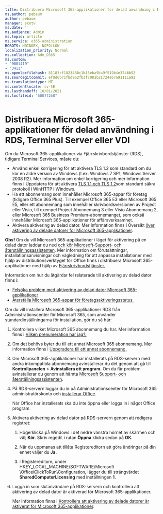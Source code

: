 ```yaml
---
title: Distribuera Microsoft 365-applikationer för delad användning i RDS, Terminal Server eller VDI
ms.author: pebaum
author: pebaum
manager: scotv
ms.date: ''
ms.audience: Admin
ms.topic: article
ms.service: o365-administration
ROBOTS: NOINDEX, NOFOLLOW
localization_priority: Normal
ms.collection: Adm_O365
ms.custom:
- "9001419"
- "3411"
ms.openlocfilehash: 81183cf1823480c1b15eba9ba9f519b4e3746b52
ms.sourcegitcommit: ef8d6b71fbd962fb3f7081b21724e67a91111a92
ms.translationtype: MT
ms.contentlocale: sv-SE
ms.lasthandoff: 10/01/2021
ms.locfileid: "60077268"
---
```

# <a name="deploying-microsoft-365-apps-for-shared-use-on-rds-terminal-server-or-vdi"></a>Distribuera Microsoft 365-applikationer för delad användning i RDS, Terminal Server eller VDI

Om du Microsoft 365-applikationer via Fjärrskrivbordstjänster (RDS), tidigare Terminal Services, måste du:

- Använd enkel korrigering för att aktivera TLS 1.2 som standard om du kör en äldre version av Windows (t.ex. Windows 7 SP1, Windows Server 2008 R2). Mer information om enkel korrigering och mer information finns i Uppdatera för att aktivera [TLS 1.1 och TLS 1.2](https://support.microsoft.com/en-us/topic/update-to-enable-tls-1-1-and-tls-1-2-as-default-secure-protocols-in-winhttp-in-windows-c4bd73d2-31d7-761e-0178-11268bb10392#bkmk_easy)som standard säkra protokoll i WinHTTP i Windows. 
- Ha ett abonnemang som innehåller Microsoft 365-appar för företag (tidigare Office 365 Plus). Till exempel Office 365 E3 eller Microsoft 365 E5, eller ett abonnemang som innehåller skrivbordsversionen av Project eller Visio, till exempel Project Abonnemang 3 eller Visio Abonnemang 2, eller Microsoft 365 Business Premium-abonnemanget, som också innehåller Microsoft 365-applikationer för affärsverksamhet.
- Aktivera aktivering av delad dator. Mer information finns i Översikt [över aktivering av delade datorer för Microsoft 365-applikationer](https://docs.microsoft.com/deployoffice/overview-shared-computer-activation).

**Obs!** Om du vill Microsoft 365-applikationer i läget för aktivering på en delad dator laddar du ned [och kör Microsoft-Support- och återställningsassistenten](https://aka.ms/SaRA_OfficeSCA_M365Portal). Mer information om förutsättningar, installationsanvisningar och vägledning för att anpassa installationer med hjälp av distributionsverktyget för Office finns i distribuera Microsoft 365-applikationer med hjälp av [Fjärrskrivbordstjänster.](https://docs.microsoft.com/deployoffice/deploy-microsoft-365-apps-remote-desktop-services)

Information om hur du åtgärdar fel relaterade till aktivering av delad dator finns i:

- [Felsöka problem med aktivering av delad dator Microsoft 365-applikationer](https://docs.microsoft.com/deployoffice/troubleshoot-shared-computer-activation)
- [Återställa Microsoft 365-appar för företagsaktiveringsstatus.](https://docs.microsoft.com/office/troubleshoot/activation/reset-office-365-proplus-activation-state)

Om du vill installera Microsoft 365-applikationer RDS från Administrationscenter för Microsoft 365, som använder standardinställningarna för installation, gör du så här:

1. Kontrollera vilket Microsoft 365 abonnemang du har. Mer information finns i [Vilken prenumeration har jag?.](https://docs.microsoft.com/microsoft-365/admin/admin-overview/what-subscription-do-i-have)

1. Om det behövs byter du till ett annat Microsoft 365 abonnemang. Mer information finns i [Uppgradera till ett annat abonnemang.](https://docs.microsoft.com/microsoft-365/commerce/subscriptions/upgrade-to-different-plan)

1. Om Microsoft 365-applikationer har installerats på RDS-servern med andra inkompatibla abonnemang avinstallerar du det genom att gå till **Kontrollpanelen**  >  **Avinstallera ett program.** Om du får problem avinstallerar du genom att hämta [Microsoft Support- och återställningsassistenten](https://aka.ms/SARA-OfficeUninstall-Alchemy).

1. På RDS-servern loggar du in på Administrationscenter för Microsoft 365 administratörskonto och [installerar Office](https://portal.office.com/OLS/MySoftware.aspx).

   När Office har installerats ska du inte öppna eller logga in i något Office program.

1. Aktivera aktivering av delad dator på RDS-servern genom att redigera registret:

   1. Högerklicka på Windows i det nedre vänstra hörnet av skärmen och välj **Kör**. Skriv regedit i rutan **Öppna** klicka sedan på **OK**.

   1. När du uppmanas att tillåta Registereditorn att göra ändringar på din enhet väljer du **Ja.**

   1. I Registereditorn, under HKEY_LOCAL_MACHINE\SOFTWARE\Microsoft \Office\ClickToRun\Configuration, lägger du till strängvärdet **SharedComputerLicensing** med inställningen **1.**

1. Logga in som slutanvändare på RDS-servern och kontrollera att aktivering av delad dator är aktiverad för Microsoft 365-applikationer. 

   Mer information finns i [Kontrollera att aktivering av delade datorer är aktiverat för Microsoft 365-applikationer](https://docs.microsoft.com/deployoffice/troubleshoot-shared-computer-activation#verify-that-shared-computer-activation-is-enabled-for-microsoft-365-apps).